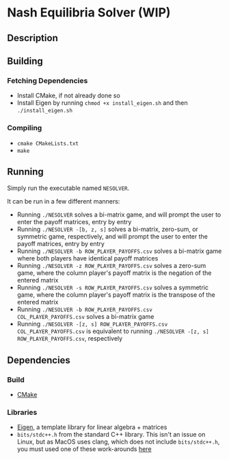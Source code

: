 # Nash Equilibria Solver (WIP)

## Description

## Building
### Fetching Dependencies
- Install CMake, if not already done so
- Install Eigen by running `chmod +x install_eigen.sh` and then `./install_eigen.sh`

### Compiling
- `cmake CMakeLists.txt`
- `make`

## Running
Simply run the executable named `NESOLVER`.

It can be run in a few different manners:
- Running `./NESOLVER` solves a bi-matrix game, and will prompt the user to enter the payoff matrices, entry by entry
- Running `./NESOLVER -[b, z, s]` solves a bi-matrix, zero-sum, or symmetric game, respectively, and will prompt the user to enter the payoff matrices, entry by entry
- Running `./NESOLVER -b ROW_PLAYER_PAYOFFS.csv` solves a bi-matrix game where both players have identical payoff matrices
- Running `./NESOLVER -z ROW_PLAYER_PAYOFFS.csv` solves a zero-sum game, where the column player's payoff matrix is the negation of the entered matrix
- Running `./NESOLVER -s ROW_PLAYER_PAYOFFS.csv` solves a symmetric game, where the column player's payoff matrix is the transpose of the entered matrix
- Running `./NESOLVER -b ROW_PLAYER_PAYOFFS.csv COL_PLAYER_PAYOFFS.csv` solves a bi-matrix game
- Running `./NESOLVER -[z, s] ROW_PLAYER_PAYOFFS.csv COL_PLAYER_PAYOFFS.csv` is equivalent to running `./NESOLVER -[z, s] ROW_PLAYER_PAYOFFS.csv`, respectively

## Dependencies
### Build
- [CMake](https://cmake.org/)

### Libraries
- [Eigen](https://github.com/libigl/eigen), a template library for linear algebra + matrices
- `bits/stdc++.h` from the standard C++ library. This isn't an issue on Linux, but as MacOS uses clang, which does not include `bits/stdc++.h`, you must used one of these work-arounds [here](https://stackoverflow.com/questions/28994148/how-can-i-include-bits-stdc-in-xcode)
